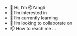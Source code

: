 - 👋 Hi, I’m @Yangli
- 👀 I’m interested in 
- 🌱 I’m currently learning 
- 💞️ I’m looking to collaborate on 
- 📫 How to reach me ...

<!---
YangliHAHAHA/YangliHAHAHA is a ✨ special ✨ repository because its `README.md` (this file) appears on your GitHub profile.
You can click the Preview link to take a look at your changes.
--->
